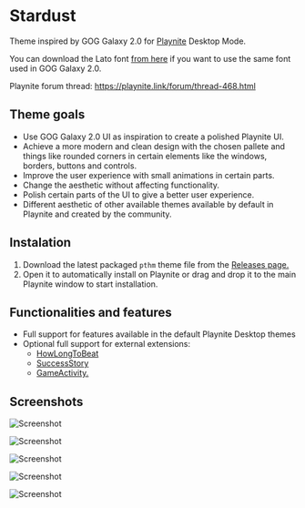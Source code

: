 # Stardust
Theme inspired by GOG Galaxy 2.0 for [Playnite](https://github.com/JosefNemec/Playnite) Desktop Mode.

You can download the Lato font [from here](https://www.1001freefonts.com/es/d/5722/lato.zip) if you want to use the same font used in GOG Galaxy 2.0.

Playnite forum thread: https://playnite.link/forum/thread-468.html

## Theme goals
- Use GOG Galaxy 2.0 UI as inspiration to create a polished Playnite UI.
- Achieve a more modern and clean design with the chosen pallete and things like rounded corners in certain elements like the windows, borders, buttons and controls.
- Improve the user experience with small animations in certain parts.
- Change the aesthetic without affecting functionality.
- Polish certain parts of the UI to give a better user experience.
- Different aesthetic of other available themes available by default in Playnite and created by the community.

## Instalation 
1. Download the latest packaged `pthm` theme file from the [Releases page.](https://github.com/darklinkpower/Stardust/releases)
2. Open it to automatically install on Playnite or drag and drop it to the main Playnite window to start installation.

## Functionalities and features
- Full support for features available in the default Playnite Desktop themes
- Optional full support for external extensions:
  - [HowLongToBeat](https://github.com/Lacro59/playnite-howlongtobeat-plugin)
  - [SuccessStory](https://github.com/Lacro59/playnite-successstory-plugin)
  - [GameActivity.](https://github.com/Lacro59/playnite-gameactivity-plugin)
  
  
## Screenshots
![Screenshot](https://i.imgur.com/TXzOFDN.jpg)

![Screenshot](https://i.imgur.com/fBpO2JP.jpg)

![Screenshot](https://i.imgur.com/7kfX8ST.jpeg)

![Screenshot](https://i.imgur.com/slYXcQ6.jpeg)

![Screenshot](https://i.imgur.com/TkGescW.png)
